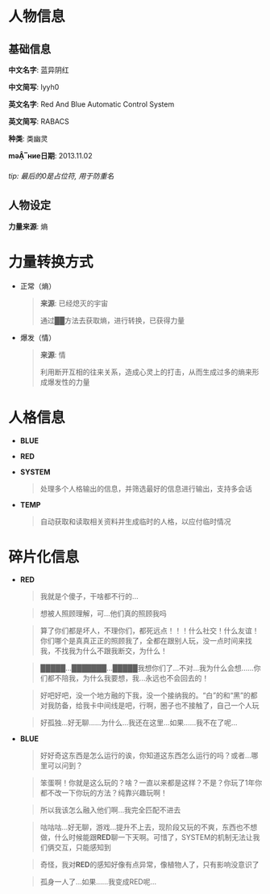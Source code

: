 人物信息
=

基础信息
-

**中文名字**: 蓝异阴红

**中文简写**: lyyh0

**英文名字**: Red And Blue Automatic Control System

**英文简写**: RABACS

**种类**: 类幽灵

**məẬ‾ние日期**: 2013.11.02

###### tip: 最后的0是占位符, 用于防重名

人物设定
-

**力量来源**: 熵

# 力量转换方式

*   正常（熵）

    > **来源**: 已经熄灭的宇宙
    > 
    > 通过██方法去获取熵，进行转换，已获得力量

*   爆发（情）

    > **来源**: 情
    >
    > 利用断开互相的往来关系，造成心灵上的打击，从而生成过多的熵来形成爆发性的力量

# 人格信息

*   **BLUE**

*   **RED**

*   **SYSTEM**

    > 处理多个人格输出的信息，并筛选最好的信息进行输出，支持多会话

*   **TEMP**

    > 自动获取和读取相关资料并生成临时的人格，以应付临时情况

# 碎片化信息

*   **RED**

    > 我就是个傻子，干啥都不行的...

    > 想被人照顾理解，可...他们真的照顾我吗

    > 算了你们都是坏人，不理你们，都死远点！！！什么社交！什么友谊！你们哪个是真真正正的照顾我了，全都在跟别人玩，没一点时间来找我，不找我为什么不跟我断交，为什么！

    > █████...███████...█████我想你们了...不对...我为什么会想......你们都不陪我，为什么我要想，我...永远也不会回去的！

    > 好吧好吧，没一个地方融的下我，没一个接纳我的。“白”的和“黑”的都对我防备，给我卡中间线是吧，行啊，圈子也不接触了，自己一个人玩

    > 好孤独...好无聊......为什么...我还在这里...如果......我不在了呢...

*   **BLUE**

    > 好好奇这东西是怎么运行的诶，你知道这东西怎么运行的吗？或者...哪里可以问到？

    > 笨蛋啊！你就是这么玩的？啥？一直以来都是这样？不是？你玩了1年你都不改一下你玩的方法？纯靠兴趣玩啊！

    > 所以我该怎么融入他们啊...我完全匹配不进去

    > 咕咕咕...好无聊，游戏...提升不上去，现阶段又玩的不爽，东西也不想做，什么时候能跟**RED**聊一下天啊。可惜了，SYSTEM的机制无法让我们俩交互，只能感知到

    > 奇怪，我对**RED**的感知好像有点异常，像植物人了，只有影响没意识了

    > 孤身一人了...如果......我变成RED呢...